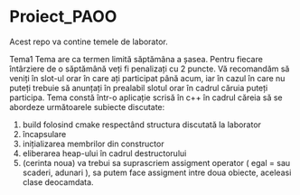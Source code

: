 # Proiect_PAOO
Acest repo va contine temele de laborator.

Tema1
Tema are ca termen limită săptămâna a șasea. Pentru fiecare întârziere de o săptămână veți fi penalizați cu 2 puncte. Vă recomandăm să veniți în slot-ul orar în care ați participat până acum, iar în cazul în care nu puteți trebuie să anunțați în prealabil slotul orar în cadrul căruia puteți participa.
Tema constă într-o aplicație scrisă în c++ în cadrul căreia să se abordeze următoarele subiecte discutate:
1. build folosind cmake respectând structura discutată la laborator 
2. încapsulare 
3. inițializarea membrilor din constructor 
4. eliberarea heap-ului în cadrul destructorului 
5. (cerinta noua) va trebui sa suprascriem assigment operator ( egal = sau scaderi, adunari ), 
sa putem face assigment intre doua obiecte, aceleasi clase deocamdata.
